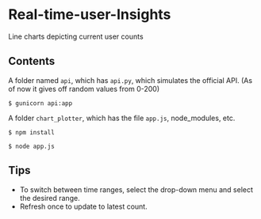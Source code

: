 # Real-time-user-Insights
Line charts depicting current user counts

## Contents

A folder named `api`, which has `api.py`, which simulates the official API.
(As of now it gives off random values from 0-200)

```
$ gunicorn api:app
```

A folder `chart_plotter`, which has the file `app.js`, node_modules, etc.

```
$ npm install

$ node app.js 
```


## Tips

- To switch between time ranges, select the drop-down menu and select the desired range.
- Refresh once to update to latest count.
